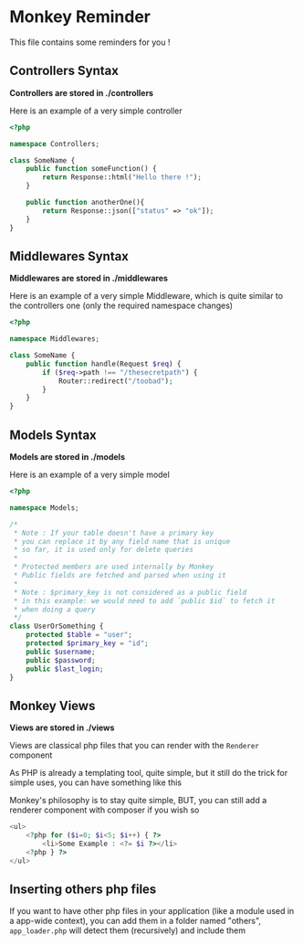 # Monkey Reminder

This file contains some reminders for you !




## Controllers Syntax

**Controllers are stored in ./controllers**

Here is an example of a very simple controller 

```php
<?php 

namespace Controllers;

class SomeName {
    public function someFunction() {
        return Response::html("Hello there !");
    }

    public function anotherOne(){
        return Response::json(["status" => "ok"]);
    }
}
```










## Middlewares Syntax

**Middlewares are stored in ./middlewares**

Here is an example of a very simple Middleware,
which is quite similar to the controllers one 
(only the required namespace changes)

```php
<?php 

namespace Middlewares;

class SomeName {
    public function handle(Request $req) {
        if ($req->path !== "/thesecretpath") {
            Router::redirect("/toobad");
        }
    }
}

```











## Models Syntax

**Models are stored in ./models**

Here is an example of a very simple model

```php
<?php 

namespace Models;

/* 
 * Note : If your table doesn't have a primary key
 * you can replace it by any field name that is unique
 * so far, it is used only for delete queries
 *
 * Protected members are used internally by Monkey
 * Public fields are fetched and parsed when using it
 * 
 * Note : $primary_key is not considered as a public field
 * in this example: we would need to add `public $id` to fetch it
 * when doing a query
 */
class UserOrSomething {
    protected $table = "user";
    protected $primary_key = "id"; 
    public $username;
    public $password;
    public $last_login;
}

```











## Monkey Views

**Views are stored in ./views**

Views are classical php files that you can render with the
`Renderer` component

As PHP is already a templating tool, quite simple, but it 
still do the trick for simple uses, you can have something 
like this

Monkey's philosophy is to stay quite simple, BUT, you can
still add a renderer component with composer if you wish so

```php
<ul>
    <?php for ($i=0; $i<5; $i++) { ?>
        <li>Some Example : <?= $i ?></li>
    <?php } ?>
</ul>
```





## Inserting others php files

If you want to have other php files in your application
(like a module used in a app-wide context), you 
can add them in a folder named "others", `app_loader.php`
will detect them (recursively) and include them